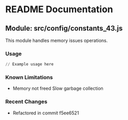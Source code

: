 # README Documentation

## Module: src/config/constants_43.js

This module handles memory issues operations.

### Usage

```python
// Example usage here
```

### Known Limitations

- Memory not freed Slow garbage collection

### Recent Changes

- Refactored in commit f5ee6521
